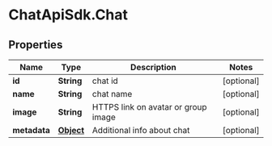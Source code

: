 # ChatApiSdk.Chat

## Properties

Name | Type | Description | Notes
------------ | ------------- | ------------- | -------------
**id** | **String** | chat id | [optional] 
**name** | **String** | chat name | [optional] 
**image** | **String** | HTTPS link on avatar or group image | [optional] 
**metadata** | [**Object**](.md) | Additional info about chat | [optional] 


